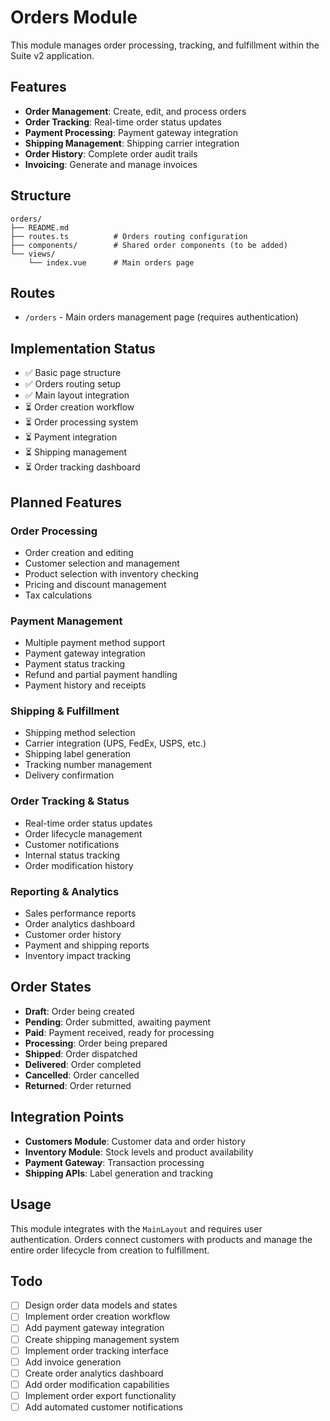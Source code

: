 # Orders Module

This module manages order processing, tracking, and fulfillment within the Suite v2 application.

## Features

- **Order Management**: Create, edit, and process orders
- **Order Tracking**: Real-time order status updates
- **Payment Processing**: Payment gateway integration
- **Shipping Management**: Shipping carrier integration
- **Order History**: Complete order audit trails
- **Invoicing**: Generate and manage invoices

## Structure

```
orders/
├── README.md
├── routes.ts          # Orders routing configuration
├── components/        # Shared order components (to be added)
└── views/
    └── index.vue      # Main orders page
```

## Routes

- `/orders` - Main orders management page (requires authentication)

## Implementation Status

- ✅ Basic page structure
- ✅ Orders routing setup
- ✅ Main layout integration
- ⏳ Order creation workflow
- ⏳ Order processing system
- ⏳ Payment integration
- ⏳ Shipping management
- ⏳ Order tracking dashboard

## Planned Features

### Order Processing

- Order creation and editing
- Customer selection and management
- Product selection with inventory checking
- Pricing and discount management
- Tax calculations

### Payment Management

- Multiple payment method support
- Payment gateway integration
- Payment status tracking
- Refund and partial payment handling
- Payment history and receipts

### Shipping & Fulfillment

- Shipping method selection
- Carrier integration (UPS, FedEx, USPS, etc.)
- Shipping label generation
- Tracking number management
- Delivery confirmation

### Order Tracking & Status

- Real-time order status updates
- Order lifecycle management
- Customer notifications
- Internal status tracking
- Order modification history

### Reporting & Analytics

- Sales performance reports
- Order analytics dashboard
- Customer order history
- Payment and shipping reports
- Inventory impact tracking

## Order States

- **Draft**: Order being created
- **Pending**: Order submitted, awaiting payment
- **Paid**: Payment received, ready for processing
- **Processing**: Order being prepared
- **Shipped**: Order dispatched
- **Delivered**: Order completed
- **Cancelled**: Order cancelled
- **Returned**: Order returned

## Integration Points

- **Customers Module**: Customer data and order history
- **Inventory Module**: Stock levels and product availability
- **Payment Gateway**: Transaction processing
- **Shipping APIs**: Label generation and tracking

## Usage

This module integrates with the `MainLayout` and requires user authentication. Orders connect customers with products and manage the entire order lifecycle from creation to fulfillment.

## Todo

- [ ] Design order data models and states
- [ ] Implement order creation workflow
- [ ] Add payment gateway integration
- [ ] Create shipping management system
- [ ] Implement order tracking interface
- [ ] Add invoice generation
- [ ] Create order analytics dashboard
- [ ] Add order modification capabilities
- [ ] Implement order export functionality
- [ ] Add automated customer notifications
